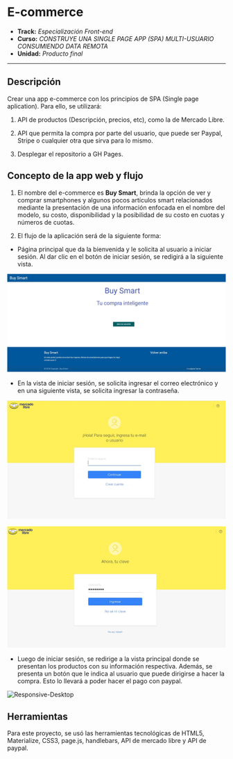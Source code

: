 # E-commerce

* **Track:** _Especialización Front-end_
* **Curso:** _CONSTRUYE UNA SINGLE PAGE APP (SPA) MULTI-USUARIO CONSUMIENDO DATA REMOTA_
* **Unidad:** _Producto final_

***
## Descripción
Crear una app e-commerce con los principios de SPA (Single page aplication). Para ello, se utilizará:

1. API de productos (Descripción, precios, etc), como la de Mercado Libre.

2. API que permita la compra por parte del usuario, que puede ser Paypal, Stripe o cualquier otra que sirva para lo mismo.

3. Desplegar el repositorio a GH Pages.


## Concepto de la app web y flujo

1. El nombre del e-commerce es **Buy Smart**, brinda la opción de ver y comprar smartphones y algunos pocos artículos smart relacionados mediante la presentación de una información enfocada en el nombre del modelo, su costo, disponibilidad y la posibilidad de su costo en cuotas y números de cuotas. 

2. El flujo de la aplicación será de la siguiente forma:

* Página principal que da la bienvenida y le solicita al usuario a iniciar sesión. Al dar clic en el botón de iniciar sesión, se redigirá a la siguiente vista.

![Responsive-Desktop](public/assets/docs/index.JPG)

* En la vista de iniciar sesión, se solicita ingresar el correo electrónico y en una siguiente vista, se solicita ingresar la contraseña.

![Responsive-Desktop](public/assets/docs/login.JPG)

![Responsive-Desktop](public/assets/docs/login-password.JPG)

* Luego de iniciar sesión, se redirige a la vista principal donde se presentan los productos con su información respectiva. Además, se presenta un botón que le indica al usuario que puede dirigirse a hacer la compra. Esto lo llevará a poder hacer el pago con paypal.

![Responsive-Desktop](public/assets/docs/home-flow.gif)

## Herramientas

Para este proyecto, se usó las herramientas tecnológicas de HTML5, Materialize, CSS3, page.js, handlebars, API de mercado libre y API de paypal.